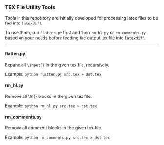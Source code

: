 ### TEX File Utility Tools

Tools in this repository are initially developed for processing latex files to be fed into `latexdiff`.

To use them, run `flatten.py` first and then `rm_hl.py` or `rm_comments.py`
based on your needs before feeding the output tex file into `latexdiff`.   

---
#### flatten.py
Expand all `\input{}` in the given tex file, recursively.

Example: `python flatten.py src.tex > dst.tex`

#### rm_hl.py
Remove all \\hl{} blocks in the given tex file.

Example: `python rm_hl.py src.tex > dst.tex`


#### rm_comments.py
Remove all comment blocks in the given tex file.

Example: `python rm_comments.py src.tex > dst.tex`
